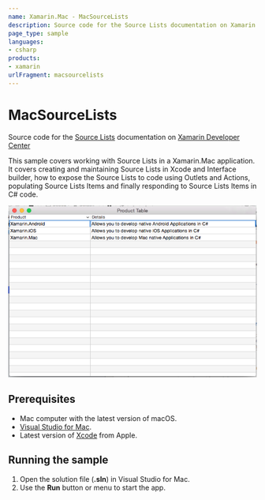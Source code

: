 ```yaml
---
name: Xamarin.Mac - MacSourceLists
description: Source code for the Source Lists documentation on Xamarin Developer Center Uses Xamarin.Mac. This sample covers working with Source Lists in a...
page_type: sample
languages:
- csharp
products:
- xamarin
urlFragment: macsourcelists
---
```

# MacSourceLists

Source code for the [Source Lists](https://docs.microsoft.com/en-us/xamarin/mac/user-interface/source-list) documentation on [Xamarin Developer Center](http://docs.microsoft.com/xamarin)

This sample covers working with Source Lists in a Xamarin.Mac application. It covers creating and maintaining Source Lists in Xcode and Interface builder, how to expose the Source Lists to code using Outlets and Actions, populating Source Lists Items and finally responding to Source Lists Items in C# code.

![Mac app with an source list](Screenshots/01.png)

## Prerequisites

- Mac computer with the latest version of macOS.
- [Visual Studio for Mac](https://visualstudio.microsoft.com/vs/mac/).
- Latest version of [Xcode](https://developer.apple.com/xcode/) from Apple.

## Running the sample

1. Open the solution file (**.sln**) in Visual Studio for Mac.
1. Use the **Run** button or menu to start the app.
